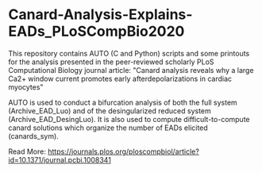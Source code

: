 # Canard-Analysis-Explains-EADs_PLoSCompBio2020

This repository contains AUTO (C and Python) scripts and some printouts for the analysis presented in the peer-reviewed scholarly PLoS Computational Biology journal article: "Canard analysis reveals why a large Ca2+ window current promotes early afterdepolarizations in cardiac myocytes"

AUTO is used to conduct a bifurcation analysis of both the full system (Archive_EAD_Luo) and of the desingularized reduced system (Archive_EAD_DesingLuo). It is also used to compute difficult-to-compute canard solutions which organize the number of EADs elicited (canards_sym).

Read More: https://journals.plos.org/ploscompbiol/article?id=10.1371/journal.pcbi.1008341
